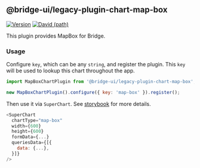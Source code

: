 <!--
Licensed to the Apache Software Foundation (ASF) under one
or more contributor license agreements.  See the NOTICE file
distributed with this work for additional information
regarding copyright ownership.  The ASF licenses this file
to you under the Apache License, Version 2.0 (the
"License"); you may not use this file except in compliance
with the License.  You may obtain a copy of the License at

  http://www.apache.org/licenses/LICENSE-2.0

Unless required by applicable law or agreed to in writing,
software distributed under the License is distributed on an
"AS IS" BASIS, WITHOUT WARRANTIES OR CONDITIONS OF ANY
KIND, either express or implied.  See the License for the
specific language governing permissions and limitations
under the License.
-->

## @bridge-ui/legacy-plugin-chart-map-box

[![Version](https://img.shields.io/npm/v/@bridge-ui/legacy-plugin-chart-map-box.svg?style=flat-square)](https://www.npmjs.com/package/@bridge-ui/legacy-plugin-chart-map-box)
[![David (path)](https://img.shields.io/david/apache-bridge/bridge-ui-plugins.svg?path=packages%2Fbridge-ui-legacy-plugin-chart-map-box&style=flat-square)](https://david-dm.org/apache-bridge/bridge-ui-plugins?path=packages/bridge-ui-legacy-plugin-chart-map-box)

This plugin provides MapBox for Bridge.

### Usage

Configure `key`, which can be any `string`, and register the plugin. This `key` will be used to
lookup this chart throughout the app.

```js
import MapBoxChartPlugin from '@bridge-ui/legacy-plugin-chart-map-box';

new MapBoxChartPlugin().configure({ key: 'map-box' }).register();
```

Then use it via `SuperChart`. See
[storybook](https://apache-bridge.github.io/bridge-ui-plugins/?selectedKind=plugin-chart-map-box)
for more details.

```js
<SuperChart
  chartType="map-box"
  width={600}
  height={600}
  formData={...}
  queriesData={[{
    data: {...},
  }]}
/>
```
